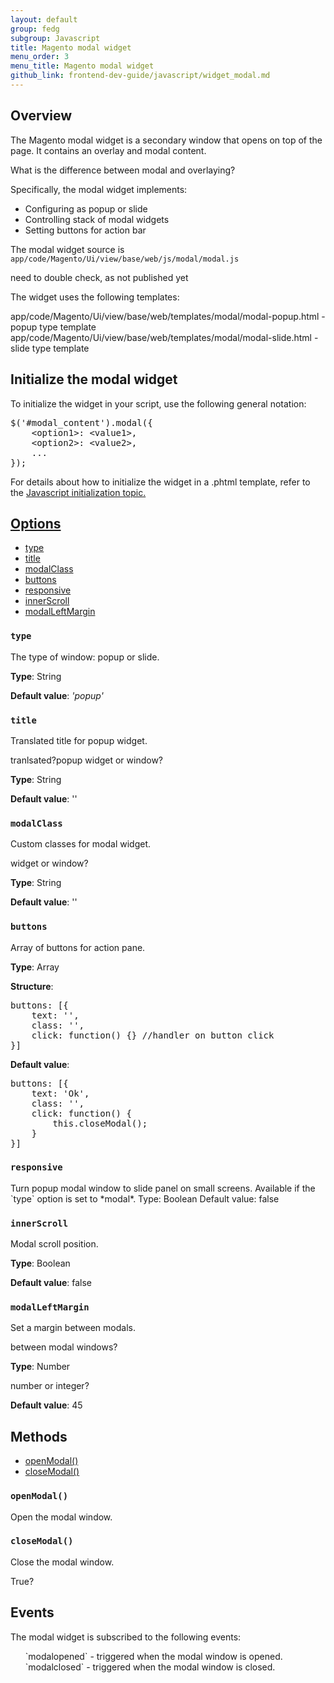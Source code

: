 ```yaml
---
layout: default
group: fedg
subgroup: Javascript
title: Magento modal widget
menu_order: 3
menu_title: Magento modal widget
github_link: frontend-dev-guide/javascript/widget_modal.md
---
```


<h2 id="modal_overview">Overview</h2>

The Magento modal widget is a secondary window that opens on top of the page. It contains an overlay and modal content.

<p class="q">What is the difference between modal and overlaying?</p>

Specifically, the modal widget implements:

<ul>
<li>Configuring as popup or slide</li>
<li>Controlling stack of modal widgets</li> 
<li>Setting buttons for action bar</li>
</ul>


The modal widget source is <code>app/code/Magento/Ui/view/base/web/js/modal/modal.js</code>

<p class="q">need to double check, as not published yet</p>

The widget uses the following templates:

app/code/Magento/Ui/view/base/web/templates/modal/modal-popup.html - popup type template
app/code/Magento/Ui/view/base/web/templates/modal/modal-slide.html - slide type template

<h2 id="modal_initialize">Initialize the modal widget</h2>

To initialize the widget in your script, use the following general notation:
<pre>
$('#modal_content').modal({
    &lt;option1&gt;: &lt;value1&gt;,
    &lt;option2&gt;: &lt;value2&gt;,
    ...
});
</pre>

For details about how to initialize the widget in a .phtml template, refer to the <a href="{{site.baseurl}}frontend-dev-guide/javascript/js_init.html" target="_blank">Javascript initialization topic.

<h2 id="modal_options">Options</h2>

<ul>
<li><a href="#modal_type">type</a></li>
<li><a href="#modal_title">title</a></li>
<li><a href="#modal_modalClass">modalClass</a></li>
<li><a href="#modal_buttons">buttons</a></li>
<li><a href="#modal_responsive">responsive</a></li>
<li><a href="#modal_innerScroll">innerScroll</a></li>
<li><a href="#modal_modalLeftMargin">modalLeftMargin</a></li>
</ul>

<h3 id="modal_type"><code>type</code></h3>

The type of window: popup or slide.

**Type**: String 

**Default value**: *'popup'*



<h3 id="modal_title"><code>title</code></h3>
Translated title for popup widget.
<p class="q">tranlsated?popup widget or window?</p>

**Type**: String 

**Default value**: ''

<h3 id="modal_modalClass"><code>modalClass</code></h3>
Custom classes for modal widget.
<p class="q">widget or window?</p>


**Type**: String 

**Default value**: ''

<h3 id="modal_modalClass"><code>buttons</code></h3>
Array of buttons for action pane.

**Type**: Array 

**Structure**:
<pre>
buttons: [{
    text: '',
    class: '',
    click: function() {} //handler on button click
}]
</pre>

**Default value**:
<pre>
buttons: [{
    text: 'Ok',
    class: '',
    click: function() {
        this.closeModal();
    }
}]
</pre>

<h3 id="modal_responsive"><code>responsive</code></h3>
Turn popup modal window to slide panel on small screens. Available if the `type` option is set to *modal*.
Type: Boolean Default value: false

<h3 id="modal_innerScroll"><code>innerScroll</code></h3>
Modal scroll position.

**Type**: Boolean 

**Default value**: false

<h3 id="modal_innerScroll"><code>modalLeftMargin</code></h3>
Set a margin between modals.
<p class="q">between modal windows?</p>

**Type**: Number 

<p class="q">number or integer?</p>

**Default value**: 45

<h2 id="modal_methods">Methods</h2>

<ul>
<li><a href="#modal_open">openModal()</a></li>
<li><a href="#modal_close">closeModal()</a></li>
</ul>

<h3 id="modal_open"><code>openModal()</code></h3>
Open the modal window.


<h3 id="modal_close"><code>closeModal()</code></h3>
Close the modal window.

<p class="q">True?</p>

<h2 id="modal_events">Events</h2>

The modal widget is subscribed to the following events:
<ul>
`modalopened` - triggered when the modal window is opened.
`modalclosed` - triggered when the modal window is closed.
</ul>